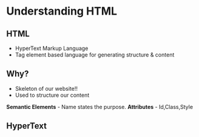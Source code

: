 # Understanding HTML

## **HTML**
- HyperText Markup Language
- Tag element based language for generating structure & content

## Why?
- Skeleton of our website!!
- Used to structure our content


**Semantic Elements** - Name states the purpose.
**Attributes** - Id,Class,Style
## HyperText




